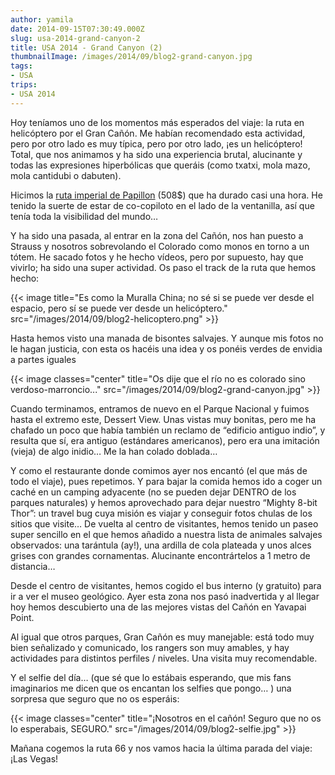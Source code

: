 ```yaml
---
author: yamila
date: 2014-09-15T07:30:49.000Z
slug: usa-2014-grand-canyon-2
title: USA 2014 - Grand Canyon (2)
thumbnailImage: /images/2014/09/blog2-grand-canyon.jpg
tags:
- USA
trips:
- USA 2014
---
```



Hoy teníamos uno de los momentos más esperados del viaje: la ruta en helicóptero por el Gran Cañón. Me habían recomendado esta actividad, pero por otro lado es muy típica, pero por otro lado, ¡es un helicóptero! Total, que nos animamos y ha sido una experiencia brutal, alucinante y todas las expresiones hiperbólicas que queráis (como txatxi, mola mazo, mola cantidubi o dabuten).

Hicimos la [ruta imperial de Papillon](http://es.papillon.com/grand-canyon-national-park/helicopter-air-tours/imperial-with-ecostar) (508$) que ha durado casi una hora. He tenido la suerte de estar de co-copiloto en el lado de la ventanilla, así que tenía toda la visibilidad del mundo…

Y ha sido una pasada, al entrar en la zona del Cañón, nos han puesto a Strauss y nosotros sobrevolando el Colorado como monos en torno a un tótem. He sacado fotos y he hecho vídeos, pero por supuesto, hay que vivirlo; ha sido una super actividad. Os paso el track de la ruta que hemos hecho:

{{< image title="Es como la Muralla China; no sé si se puede ver desde el espacio, pero sí se puede ver desde un helicóptero." src="/images/2014/09/blog2-helicoptero.png" >}}

Hasta hemos visto una manada de bisontes salvajes. Y aunque mis fotos no le hagan justicia, con esta os hacéis una idea y os ponéis verdes de envidia a partes iguales

{{< image classes="center" title="Os dije que el río no es colorado sino verdoso-marroncio..." src="/images/2014/09/blog2-grand-canyon.jpg" >}}

Cuando terminamos, entramos de nuevo en el Parque Nacional y fuimos hasta el extremo este, Dessert View. Unas vistas muy bonitas, pero me ha chafado un poco que había también un reclamo de “edificio antiguo indio”, y resulta que sí, era antiguo (estándares americanos), pero era una imitación (vieja) de algo inidio… Me la han colado doblada…

Y como el restaurante donde comimos ayer nos encantó (el que más de todo el viaje), pues repetimos. Y para bajar la comida hemos ido a coger un caché en un camping adyacente (no se pueden dejar DENTRO de los parques naturales) y hemos aprovechado para dejar nuestro “Mighty 8-bit Thor”: un travel bug cuya misión es viajar y conseguir fotos chulas de los sitios que visite… De vuelta al centro de visitantes, hemos tenido un paseo super sencillo en el que hemos añadido a nuestra lista de animales salvajes observados: una tarántula (ay!), una ardilla de cola plateada y unos alces grises con grandes cornamentas. Alucinante encontrártelos a 1 metro de distancia…

Desde el centro de visitantes, hemos cogido el bus interno (y gratuito) para ir a ver el museo geológico. Ayer esta zona nos pasó inadvertida y al llegar hoy hemos descubierto una de las mejores vistas del Cañón en Yavapai Point.

Al igual que otros parques, Gran Cañón es muy manejable: está todo muy bien señalizado y comunicado, los rangers son muy amables, y hay actividades para distintos perfiles / niveles. Una visita muy recomendable.

Y el selfie del día… (que sé que lo estábais esperando, que mis fans imaginarios me dicen que os encantan los selfies que pongo… ) una sorpresa que seguro que no os esperáis:

{{< image classes="center" title="¡Nosotros en el cañón! Seguro que no os lo esperabais, SEGURO." src="/images/2014/09/blog2-selfie.jpg" >}}

Mañana cogemos la ruta 66 y nos vamos hacia la última parada del viaje: ¡Las Vegas!
